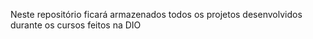 Neste repositório ficará armazenados todos os projetos desenvolvidos durante os cursos feitos na DIO
